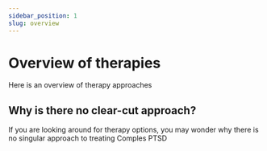 ```yaml
---
sidebar_position: 1
slug: overview
---
```


# Overview of therapies

Here is an overview of therapy approaches

## Why is there no clear-cut approach?

If you are looking around for therapy options, you may wonder why there is no singular approach to treating Comples PTSD
